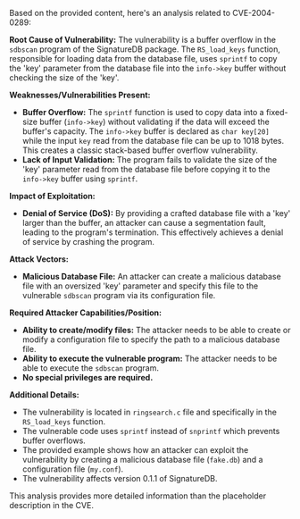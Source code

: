 Based on the provided content, here's an analysis related to CVE-2004-0289:

**Root Cause of Vulnerability:**
The vulnerability is a buffer overflow in the `sdbscan` program of the SignatureDB package. The `RS_load_keys` function, responsible for loading data from the database file, uses `sprintf` to copy the 'key' parameter from the database file into the `info->key` buffer without checking the size of the 'key'.

**Weaknesses/Vulnerabilities Present:**
- **Buffer Overflow:** The `sprintf` function is used to copy data into a fixed-size buffer (`info->key`) without validating if the data will exceed the buffer's capacity. The `info->key` buffer is declared as `char key[20]` while the input `key` read from the database file can be up to 1018 bytes. This creates a classic stack-based buffer overflow vulnerability.
- **Lack of Input Validation:** The program fails to validate the size of the 'key' parameter read from the database file before copying it to the `info->key` buffer using `sprintf`.

**Impact of Exploitation:**
- **Denial of Service (DoS):** By providing a crafted database file with a 'key' larger than the buffer, an attacker can cause a segmentation fault, leading to the program's termination. This effectively achieves a denial of service by crashing the program.

**Attack Vectors:**
- **Malicious Database File:** An attacker can create a malicious database file with an oversized 'key' parameter and specify this file to the vulnerable `sdbscan` program via its configuration file.

**Required Attacker Capabilities/Position:**
- **Ability to create/modify files:** The attacker needs to be able to create or modify a configuration file to specify the path to a malicious database file.
- **Ability to execute the vulnerable program:** The attacker needs to be able to execute the `sdbscan` program.
- **No special privileges are required.**

**Additional Details:**
- The vulnerability is located in `ringsearch.c` file and specifically in the `RS_load_keys` function.
- The vulnerable code uses `sprintf` instead of `snprintf` which prevents buffer overflows.
- The provided example shows how an attacker can exploit the vulnerability by creating a malicious database file (`fake.db`) and a configuration file (`my.conf`).
- The vulnerability affects version 0.1.1 of SignatureDB.

This analysis provides more detailed information than the placeholder description in the CVE.